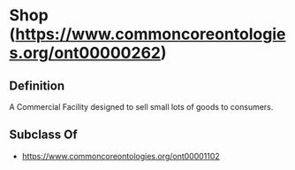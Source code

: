# Shop (https://www.commoncoreontologies.org/ont00000262)

## Definition
A Commercial Facility designed to sell small lots of goods to consumers.

## Subclass Of
- https://www.commoncoreontologies.org/ont00001102

